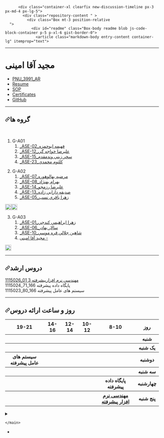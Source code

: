 
          <div class="container-xl clearfix new-discussion-timeline px-3 px-md-4 px-lg-5">
            <div class="repository-content " >
              <div class="Box mt-3 position-relative
      ">
                <div id="readme" class="Box-body readme blob js-code-block-container p-5 p-xl-6 gist-border-0">
                  <article class="markdown-body entry-content container-lg" itemprop="text">
<hr>
<h1>مجید آقا امینی</h1>
<ul>
<li><a href="https://github.com/majid-am/PNU_3991_AR">PNU_3991_AR</a></li>
<li><a href="https://github.com/majid-am/Resume/" rel="nofollow">Resume</a></li>
<li><a href="https://github.com/majid-am/SOP/" rel="nofollow">SOP</a></li>
<li><a href="https://github.com/majid-am/Certificates/" rel="nofollow">Certificates</a></li>
<li><a href="https://github.com/majid-am">GitHub</a></li>
</ul>
<hr>
<h2><a id="user-content-گروه-ها" class="anchor" aria-hidden="true" href="#گروه-ها"><svg class="octicon octicon-link" viewBox="0 0 16 16" version="1.1" width="16" height="16" aria-hidden="true"><path fill-rule="evenodd" d="M7.775 3.275a.75.75 0 001.06 1.06l1.25-1.25a2 2 0 112.83 2.83l-2.5 2.5a2 2 0 01-2.83 0 .75.75 0 00-1.06 1.06 3.5 3.5 0 004.95 0l2.5-2.5a3.5 3.5 0 00-4.95-4.95l-1.25 1.25zm-4.69 9.64a2 2 0 010-2.83l2.5-2.5a2 2 0 012.83 0 .75.75 0 001.06-1.06 3.5 3.5 0 00-4.95 0l-2.5 2.5a3.5 3.5 0 004.95 4.95l1.25-1.25a.75.75 0 00-1.06-1.06l-1.25 1.25a2 2 0 01-2.83 0z"></path></svg></a>گروه ها</h2>
<p>&nbsp;</p>
<ol>
  <li>G-A01
    <ol>
      <li><a href="https://github.com/AliRazavi-edu/PNU_3991/tree/master/_MSc/AdvancedSoftwareEngineering/1115026_01/02_%D9%81%D9%87%D9%8A%D9%85%D9%87%20%D8%A7%D8%A8%D9%88%D8%AD%D9%85%D8%B2%D9%87">_ASE-02_فهيمه ابوحمزه</a></li>
      <li><a href="https://github.com/AliRazavi-edu/PNU_3991/tree/master/_MSc/AdvancedSoftwareEngineering/1115026_01/12_%D8%B9%D9%84%D9%8A%D8%B1%D8%B6%D8%A7%20%D8%AE%D9%88%D8%A7%D8%AC%D9%87%20%DA%AF%D9%8A">_ASE-12_عليرضا خواجه گي</a></li>
      <li><a href="https://github.com/AliRazavi-edu/PNU_3991/tree/master/_MSc/AdvancedSoftwareEngineering/1115026_01/15_%D8%B3%D8%AD%D8%B1%20%D8%B2%D9%8A%D9%86%D9%8A%20%D9%88%D9%86%D8%AF%D9%85%D9%82%D8%AF%D9%85">_ASE-15_سحر زيني وندمقدم</a></li>
      <li><a href="https://github.com/AliRazavi-edu/PNU_3991/tree/master/_MSc/AdvancedSoftwareEngineering/1115026_01/23_%D9%83%D9%84%D8%AB%D9%88%D9%85%20%D9%85%D8%AD%D9%85%D8%AF%D9%8A">_ASE-23_كلثوم محمدي</a></li>
    </ol>
  </li>
</ol>
<p>
<ol start="2">
  <li>G-A02
    <ol>
      <li><a href="https://github.com/AliRazavi-edu/PNU_3991/tree/master/_MSc/AdvancedSoftwareEngineering/1115026_01/07_%D9%85%D8%B1%D8%B6%D9%8A%D9%87%20%D8%A8%D9%87%D8%A7%D9%84%D9%88%D9%87%D9%88%D8%B1%D9%87">_ASE-07_مرضيه بهالوهوره</a></li>
      <li><a href="https://github.com/AliRazavi-edu/PNU_3991/tree/master/_MSc/AdvancedSoftwareEngineering/1115026_01/08_%D8%A8%D9%87%D8%B1%D8%A7%D9%85%20%D8%A8%D9%87%D9%86%DA%98%D8%A7%D8%AF">_ASE-08_بهرام بهنژاد</a></li>
      <li><a href="https://github.com/AliRazavi-edu/PNU_3991/tree/master/_MSc/AdvancedSoftwareEngineering/1115026_01/14_%D8%B9%D9%84%D9%8A%D8%B1%D8%B6%D8%A7%20%D8%B1%D8%B2%D9%85%D8%AC%D9%88">_ASE-14_عليرضا رزمجو</a></li>
      <li><a href="https://github.com/AliRazavi-edu/PNU_3991/tree/master/_MSc/AdvancedSoftwareEngineering/1115026_01/13_%D8%B5%D8%AF%D9%8A%D9%82%D9%87%20%D8%AF%D8%A7%D8%B1%D8%A7%D9%8A%D9%8A%20%D8%B2%D8%A7%D8%AF%D9%87">_ASE-13_صديقه دارايي زاده</a></li>
      <li><a href="https://github.com/AliRazavi-edu/PNU_3991/tree/master/_MSc/AdvancedSoftwareEngineering/1115026_01/05_%D8%B2%D9%87%D8%B1%D8%A7%20%D8%A8%D8%A7%D9%82%D8%B1%D9%8A%20%D9%86%D8%B3%D8%A8">_ASE-05_زهرا باقري نسب</a></li>
      </ol>
    </li>
</ol>
<p><a href="https://github.com/AliRazavi-edu/PNU_3991/tree/master/_MSc/AdvancedSoftwareEngineering#TOC"><img alt="leftwards_arrow_with_hook" src="https://github.githubassets.com/images/icons/emoji/unicode/21a9.png" width="20" height="20"></a><a href="https://github.com/AliRazavi-edu/PNU_3991/tree/master/_MSc/AdvancedSoftwareEngineering#TOC"><img alt="leftwards_arrow_with_hook" src="https://github.githubassets.com/images/icons/emoji/unicode/21a9.png" width="20" height="20"></a></p>
<p><a name="user-content-g-a03"></a></p>
<ol start="3">
  <li>G-A03
    <ol>
      <li><a href="https://github.com/AliRazavi-edu/PNU_3991/tree/master/_MSc/AdvancedSoftwareEngineering/1115026_01/01_%D8%B2%D9%87%D8%B1%D8%A7%20%D8%A7%D8%A8%D8%B1%D8%A7%D9%87%D9%8A%D9%85%D9%8A%20%D9%83%D9%86%D8%AF%D8%AC%D9%8A">_ASE-01_زهرا ابراهيمي كندجي</a></li>
      <li><a href="https://github.com/AliRazavi-edu/PNU_3991/tree/master/_MSc/AdvancedSoftwareEngineering/1115026_01/06_%D8%B3%D8%A7%D9%84%D8%A7%D8%B1%20%D8%A8%D9%87%D8%A7%D8%AF%D8%B1">_ASE-06_سالار بهادر</a></li>
      <li><a href="https://github.com/AliRazavi-edu/PNU_3991/tree/master/_MSc/AdvancedSoftwareEngineering/1115026_01/10_شاهين جلالي قره موسي">_ASE-10_شاهين جلالي قره موسي</a></li>
      <li><a href="https://github.com/AliRazavi-https://github.com/AliRazavi-edu/PNU_3991/blob/master/_MSc/AdvancedSoftwareEngineering/1115026_01/03_%D9%85%D8%AC%D9%8A%D8%AF%20%D8%A7%D9%82%D8%A7%D8%A7%D9%85%D9%8A%D9%86%D9%8A/">مجید آقا امینی -</a></li>
    </ol>
  </li>
</ol>
<p><a href="https://github.com/AliRazavi-edu/PNU_3991/tree/master/_MSc/AdvancedSoftwareEngineering#TOC"><img alt="leftwards_arrow_with_hook" src="https://github.githubassets.com/images/icons/emoji/unicode/21a9.png" width="20" height="20"></a></p>
</li>


</ol>
<hr>
<h2><a id="user-content-دروس-ارشد" class="anchor" aria-hidden="true" href="#دروس-ارشد"><svg class="octicon octicon-link" viewBox="0 0 16 16" version="1.1" width="16" height="16" aria-hidden="true"><path fill-rule="evenodd" d="M7.775 3.275a.75.75 0 001.06 1.06l1.25-1.25a2 2 0 112.83 2.83l-2.5 2.5a2 2 0 01-2.83 0 .75.75 0 00-1.06 1.06 3.5 3.5 0 004.95 0l2.5-2.5a3.5 3.5 0 00-4.95-4.95l-1.25 1.25zm-4.69 9.64a2 2 0 010-2.83l2.5-2.5a2 2 0 012.83 0 .75.75 0 001.06-1.06 3.5 3.5 0 00-4.95 0l-2.5 2.5a3.5 3.5 0 004.95 4.95l1.25-1.25a.75.75 0 00-1.06-1.06l-1.25 1.25a2 2 0 01-2.83 0z"></path></svg></a>دروس ارشد</h2>
<p><a href="https://github.com/saharzeinivand/PNU_3991_AR/tree/main/AdvancedSoftwareEngineering">1115026_01	مهندسي نرم افزارپيشرفته	3</a>
<br>
1115024_71_166 پايگاه داده پيشرفته  
<br>
1115023_80_166 سیستم های عامل پیشرفته <br>
</p>
<hr>
<h2><a id="user-content-روز-و-ساعت-ارائه-دروس" class="anchor" aria-hidden="true" href="#روز-و-ساعت-ارائه-دروس"><svg class="octicon octicon-link" viewBox="0 0 16 16" version="1.1" width="16" height="16" aria-hidden="true"><path fill-rule="evenodd" d="M7.775 3.275a.75.75 0 001.06 1.06l1.25-1.25a2 2 0 112.83 2.83l-2.5 2.5a2 2 0 01-2.83 0 .75.75 0 00-1.06 1.06 3.5 3.5 0 004.95 0l2.5-2.5a3.5 3.5 0 00-4.95-4.95l-1.25 1.25zm-4.69 9.64a2 2 0 010-2.83l2.5-2.5a2 2 0 012.83 0 .75.75 0 001.06-1.06 3.5 3.5 0 00-4.95 0l-2.5 2.5a3.5 3.5 0 004.95 4.95l1.25-1.25a.75.75 0 00-1.06-1.06l-1.25 1.25a2 2 0 01-2.83 0z"></path></svg></a>روز و ساعت ارائه دروس</h2>
<table>
  <tbody><tr>
    <th>19-21</th>
    <th>14-16</th>
    <th>12-14</th>
    <th>10-12</th>
    <th>8-10</th>
    <th>روز</th>
  </tr>
  <tr>
    <th></th>
    <th></th>
    <th></th>
    <th></th>
    <th></th>
    <th>شنبه</th>
  </tr>
   <tr>
    <th></th>
    <th></th>
    <th></th>
    <th></th>
    <th></th>
    <th>یک شنبه</th>
  </tr>
   <tr>
     <th>سیستم های عامل پیشرفته</th>
     <th></th>
     <th></th>
     <th></th>
    <th></th>   
    <th>دوشنبه</th>
  </tr>
   <tr>
    <th></th>
    <th></th>
    <th></th>
    <th></th>
    <th></th>
    <th>سه شنبه</th>
  </tr>
   <tr>
    <th></th>
    <th></th>
    <th></th>
    <th></th>
     <th>پايگاه داده پيشرفته</th>
    <th>چهارشنبه</th>
  </tr>
   <tr>
    <th></th>
     <th></th>
     <th>&nbsp;</th>
     <th>&nbsp;</th>
    <th><a href="https://github.com/AliRazavi-edu/PNU_3991/tree/master/_MSc/AdvancedSoftwareEngineering">مهندسی نرم افزار پیشرفته</a></th>
    <th>پنج شنبه</th>
  </tr>
</tbody></table>
</article>
  </div>

  </div>

  


  <details class="details-reset details-overlay details-overlay-dark" id="jumpto-line-details-dialog">
    <summary data-hotkey="l" aria-label="Jump to line"></summary>
    <details-dialog class="Box Box--overlay d-flex flex-column anim-fade-in fast linejump" aria-label="Jump to line">
      <!-- '"` --><!-- </textarea></xmp> --></option></form><form class="js-jump-to-line-form Box-body d-flex" action="" accept-charset="UTF-8" method="get">
        <input class="form-control flex-auto mr-3 linejump-input js-jump-to-line-field" type="text" placeholder="Jump to line&hellip;" aria-label="Jump to line" autofocus>
        <button type="submit" class="btn" data-close-dialog>Go</button>
</form>    </details-dialog>
  </details>




  </div>
</div>

    </main>
  </div>

  </div>

          
<div class="footer container-xl width-full p-responsive" role="contentinfo">
  <div class="position-relative d-flex flex-row-reverse flex-lg-row flex-wrap flex-lg-nowrap flex-justify-center flex-lg-justify-between pt-6 pb-2 mt-6 f6 text-gray border-top border-gray-light ">
    <ul class="list-style-none d-flex flex-wrap col-12 col-lg-5 flex-justify-center flex-lg-justify-between mb-2 mb-lg-0">
      <li class="mr-3 mr-lg-0">
        <template id="site-details-dialog"></template>
      </li>
    </ul>
  </div>
</div>
<div class="Popover js-hovercard-content position-absolute" style="display: none; outline: none;" tabindex="0">
  <div class="Popover-message Popover-message--bottom-left Popover-message--large Box box-shadow-large" style="width:360px;">
  </div>
</div>


  </body>
</html>

